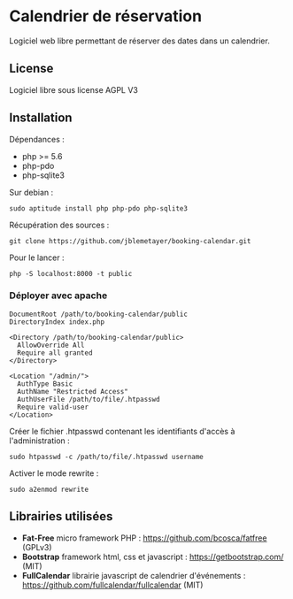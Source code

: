 # Calendrier de réservation

Logiciel web libre permettant de réserver des dates dans un calendrier.

## License

Logiciel libre sous license AGPL V3

## Installation

Dépendances :

- php >= 5.6
- php-pdo
- php-sqlite3

Sur debian :

```
sudo aptitude install php php-pdo php-sqlite3
```

Récupération des sources :

```
git clone https://github.com/jblemetayer/booking-calendar.git
```

Pour le lancer :

```
php -S localhost:8000 -t public
```

### Déployer avec apache

```
DocumentRoot /path/to/booking-calendar/public
DirectoryIndex index.php

<Directory /path/to/booking-calendar/public>
  AllowOverride All
  Require all granted
</Directory>

<Location "/admin/">
  AuthType Basic
  AuthName "Restricted Access"
  AuthUserFile /path/to/file/.htpasswd
  Require valid-user
</Location>
```

Créer le fichier .htpasswd contenant les identifiants d'accès à l'administration :

```
sudo htpasswd -c /path/to/file/.htpasswd username
```

Activer le mode rewrite :

```
sudo a2enmod rewrite
```

## Librairies utilisées

- **Fat-Free** micro framework PHP : https://github.com/bcosca/fatfree (GPLv3)
- **Bootstrap** framework html, css et javascript : https://getbootstrap.com/ (MIT)
- **FullCalendar** librairie javascript de calendrier d'événements : https://github.com/fullcalendar/fullcalendar (MIT)

